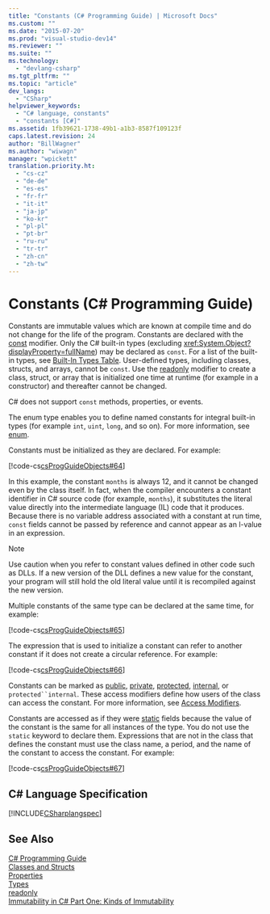 ```yaml
---
title: "Constants (C# Programming Guide) | Microsoft Docs"
ms.custom: ""
ms.date: "2015-07-20"
ms.prod: "visual-studio-dev14"
ms.reviewer: ""
ms.suite: ""
ms.technology: 
  - "devlang-csharp"
ms.tgt_pltfrm: ""
ms.topic: "article"
dev_langs: 
  - "CSharp"
helpviewer_keywords: 
  - "C# language, constants"
  - "constants [C#]"
ms.assetid: 1fb39621-1738-49b1-a1b3-8587f109123f
caps.latest.revision: 24
author: "BillWagner"
ms.author: "wiwagn"
manager: "wpickett"
translation.priority.ht: 
  - "cs-cz"
  - "de-de"
  - "es-es"
  - "fr-fr"
  - "it-it"
  - "ja-jp"
  - "ko-kr"
  - "pl-pl"
  - "pt-br"
  - "ru-ru"
  - "tr-tr"
  - "zh-cn"
  - "zh-tw"
---
```

# Constants (C# Programming Guide)
Constants are immutable values which are known at compile time and do not change for the life of the program. Constants are declared with the [const](../../../csharp/language-reference/keywords/const.md) modifier. Only the C# built-in types (excluding <xref:System.Object?displayProperty=fullName>) may be declared as `const`. For a list of the built-in types, see [Built-In Types Table](../../../csharp/language-reference/keywords/built-in-types-table.md). User-defined types, including classes, structs, and arrays, cannot be `const`. Use the [readonly](../../../csharp/language-reference/keywords/readonly.md) modifier to create a class, struct, or array that is initialized one time at runtime (for example in a constructor) and thereafter cannot be changed.  
  
 C# does not support `const` methods, properties, or events.  
  
 The enum type enables you to define named constants for integral built-in types (for example `int`, `uint`, `long`, and so on). For more information, see [enum](../../../csharp/language-reference/keywords/enum.md).  
  
 Constants must be initialized as they are declared. For example:  
  
 [!code-cs[csProgGuideObjects#64](../../../csharp/programming-guide/classes-and-structs/codesnippet/CSharp/constants_1.cs)]  
  
 In this example, the constant `months` is always 12, and it cannot be changed even by the class itself. In fact, when the compiler encounters a constant identifier in C# source code (for example, `months`), it substitutes the literal value directly into the intermediate language (IL) code that it produces. Because there is no variable address associated with a constant at run time, `const` fields cannot be passed by reference and cannot appear as an l-value in an expression.  
  
> [!NOTE]
>  Use caution when you refer to constant values defined in other code such as DLLs. If a new version of the DLL defines a new value for the constant, your program will still hold the old literal value until it is recompiled against the new version.  
  
 Multiple constants of the same type can be declared at the same time, for example:  
  
 [!code-cs[csProgGuideObjects#65](../../../csharp/programming-guide/classes-and-structs/codesnippet/CSharp/constants_2.cs)]  
  
 The expression that is used to initialize a constant can refer to another constant if it does not create a circular reference. For example:  
  
 [!code-cs[csProgGuideObjects#66](../../../csharp/programming-guide/classes-and-structs/codesnippet/CSharp/constants_3.cs)]  
  
 Constants can be marked as [public](../../../csharp/language-reference/keywords/public.md), [private](../../../csharp/language-reference/keywords/private.md), [protected](../../../csharp/language-reference/keywords/protected.md), [internal](../../../csharp/language-reference/keywords/internal.md), or `protected``internal`. These access modifiers define how users of the class can access the constant. For more information, see [Access Modifiers](../../../csharp/programming-guide/classes-and-structs/access-modifiers.md).  
  
 Constants are accessed as if they were [static](../../../csharp/language-reference/keywords/static.md) fields because the value of the constant is the same for all instances of the type. You do not use the `static` keyword to declare them. Expressions that are not in the class that defines the constant must use the class name, a period, and the name of the constant to access the constant. For example:  
  
 [!code-cs[csProgGuideObjects#67](../../../csharp/programming-guide/classes-and-structs/codesnippet/CSharp/constants_4.cs)]  
  
## C# Language Specification  
 [!INCLUDE[CSharplangspec](../../../csharp/language-reference/keywords/includes/csharplangspec_md.md)]  
  
## See Also  
 [C# Programming Guide](../../../csharp/programming-guide/index.md)   
 [Classes and Structs](../../../csharp/programming-guide/classes-and-structs/index.md)   
 [Properties](../../../csharp/programming-guide/classes-and-structs/properties.md)   
 [Types](../../../csharp/programming-guide/types/index.md)   
 [readonly](../../../csharp/language-reference/keywords/readonly.md)   
 [Immutability in C# Part One: Kinds of Immutability](http://go.microsoft.com/fwlink/?LinkId=112379)